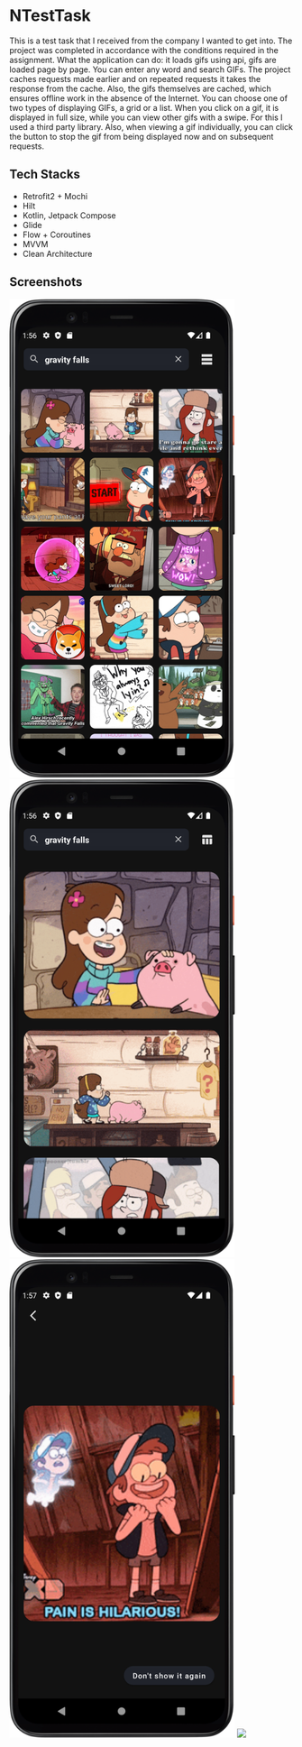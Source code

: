 
# NTestTask

This is a test task that I received from the company I wanted to get into. The project was completed in accordance with the conditions required in the assignment. What the application can do: it loads gifs using api, gifs are loaded page by page. You can enter any word and search GIFs. The project caches requests made earlier and on repeated requests it takes the response from the cache. Also, the gifs themselves are cached, which ensures offline work in the absence of the Internet. You can choose one of two types of displaying GIFs, a grid or a list. When you click on a gif, it is displayed in full size, while you can view other gifs with a swipe. For this I used a third party library. Also, when viewing a gif individually, you can click the button to stop the gif from being displayed now and on subsequent requests.

## Tech Stacks

- Retrofit2 + Mochi
- Hilt
- Kotlin, Jetpack Compose
- Glide
- Flow + Coroutines
- MVVM
- Clean Architecture

## Screenshots


<img src="screenshots/Screenshot_20230201_155631.png" width="400"/>
<img src="screenshots/Screenshot_20230201_155654.png" width="400"/>
<img src="screenshots/Screenshot_20230201_155722.png" width="400"/>
<img src="screenshots/creenshot_20230201_155143.png" width="400"/>



